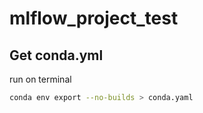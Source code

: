 # mlflow_project_test

## Get conda.yml

run on terminal

```bash
conda env export --no-builds > conda.yaml 
```